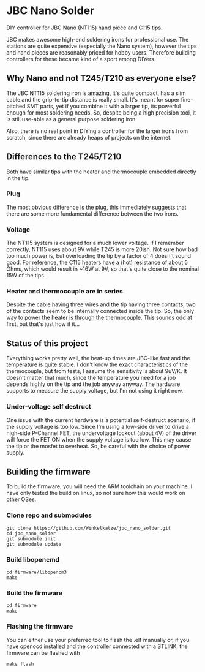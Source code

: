 # JBC Nano Solder
DIY controller for JBC Nano (NT115) hand piece and C115 tips.

JBC makes awesome high-end soldering irons for professional use. The stations are quite expensive (especially the Nano system), however the tips and hand pieces are reasonably priced for hobby users. Therefore building controllers for these became kind of a sport among DIYers.

## Why Nano and not T245/T210 as everyone else?
The JBC NT115 soldering iron is amazing, it's quite compact, has a slim cable and the grip-to-tip distance is really small. It's meant for super fine-pitched SMT parts, yet if you combine it with a larger tip, its powerful enough for most soldering needs. So, despite being a high precision tool, it is still use-able as a general purpose soldering iron.

Also, there is no real point in DIYing a controller for the larger irons from scratch, since there are already heaps of projects on the internet.

## Differences to the T245/T210
Both have similar tips with the heater and thermocouple embedded directly in the tip.
### Plug
The most obvious difference is the plug, this immediately suggests that there are some more fundamental difference between the two irons.
### Voltage
The NT115 system is designed for a much lower voltage. If I remember correctly, NT115 uses about 9V while T245 is more 20ish. Not sure how bad too much power is, but overloading the tip by a factor of 4 doesn't sound good. For reference, the C115 heaters have a (hot) resistance of about 5 Ohms, which would result in ~16W at 9V, so that's quite close to the nominal 15W of the tips.
### Heater and thermocouple are in series
Despite the cable having three wires and the tip having three contacts, two of the contacts seem to be internally connected inside the tip. So, the only way to power the heater is through the thermocouple. This sounds odd at first, but that's just how it it...

## Status of this project
Everything works pretty well, the heat-up times are JBC-like fast and the temperature is quite stable. I don't know the exact characteristics of the thermocouple, but from tests, I assume the sensitivity is about 9uV/K. It doesn't matter that much, since the temperature you need for a job depends highly on the tip and the job anyway anyway. The hardware supports to measure the supply voltage, but I'm not using it right now.
### Under-voltage self destruct
One issue with the current hardware is a potential self-destruct scenario, if the supply voltage is too low. Since I'm using a low-side driver to drive a high-side P-Channel FET, the undervoltage lockout (about 4V) of the driver will force the FET ON when the supply voltage is too low. This may cause the tip or the mosfet to overheat. So, be careful with the choice of power supply.

## Building the firmware
To build the firmware, you will need the ARM toolchain on your machine. I have only tested the build on linux, so not sure how this would work on other OSes.
### Clone repo and submodules
```
git clone https://github.com/Winkelkatze/jbc_nano_solder.git
cd jbc_nano_solder
git submodule init
git submodule update
```
### Build libopencmd
```
cd firmware/libopencm3
make
```
### Build the firmware
```
cd firmware
make
```
### Flashing the firmware
You can either use your preferred tool to flash the .elf manually or, if you have openocd installed and the controller connected with a STLINK, the firmware can be flashed with
```
make flash
```
